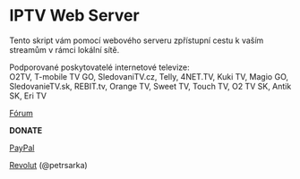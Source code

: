 <h1>IPTV Web Server</h1>

<p>

Tento skript vám pomocí webového serveru zpřístupní cestu k vaším streamům v rámci lokální sítě.

Podporované poskytovatelé internetové televize:<br>
O2TV, T-mobile TV GO, SledovaniTV.cz, Telly, 4NET.TV, Kuki TV, Magio GO, SledovanieTV.sk, REBIT.tv, Orange TV, Sweet TV, Touch TV, O2 TV SK, Antik SK, Eri TV

<p>

<a href="https://www.xbmc-kodi.cz/prispevek-iptv-web-server-v1-6-1">Fórum</a>

<p>

<b>DONATE</b>

<a href="https://www.paypal.me/petrsarka">PayPal</a>

<a href="https://revolut.me/petrsarka">Revolut</a> (@petrsarka)

<p>
